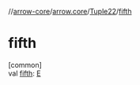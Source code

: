 //[arrow-core](../../../index.md)/[arrow.core](../index.md)/[Tuple22](index.md)/[fifth](fifth.md)

# fifth

[common]\
val [fifth](fifth.md): [E](index.md)
